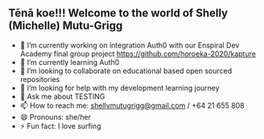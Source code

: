 ## Tēnā koe!!! Welcome to the world of Shelly (Michelle) Mutu-Grigg

- 🔭 I’m currently working on integration Auth0 with our Enspiral Dev Academy final group project https://github.com/horoeka-2020/kapture
- 🌱 I’m currently learning Auth0
- 👯 I’m looking to collaborate on educational based open sourced repositories
- 🤔 I’m looking for help with my development learning journey
- 💬 Ask me about TESTING
- 📫 How to reach me: shellymutugrigg@gmail.com / +64 21 655 808
- 😄 Pronouns: she/her
- ⚡ Fun fact: I love surfing
